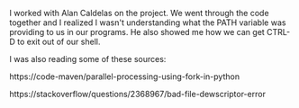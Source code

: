I worked with Alan Caldelas on the project. We went through the code together
and I realized I wasn't understanding what the PATH variable was providing to
us in our programs. He also showed me how we can get CTRL-D to exit out of our
shell.

I was also reading some of these sources:

https://code-maven/parallel-processing-using-fork-in-python

https://stackoverflow/questions/2368967/bad-file-dewscriptor-error


